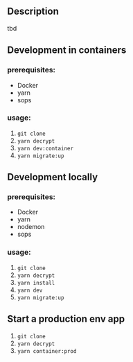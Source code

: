 ## Description 
tbd

## Development in containers
### prerequisites:
- Docker
- yarn
- sops

### usage:
1. ```git clone```
2. ```yarn decrypt```
3. ```yarn dev:container```
4. ```yarn migrate:up```


## Development locally

### prerequisites:
- Docker
- yarn 
- nodemon
- sops

### usage:
1. ```git clone```
2. ```yarn decrypt```
3. ```yarn install```
4. ```yarn dev```
5. ```yarn migrate:up```


## Start a production env app
1. ```git clone```
2. ```yarn decrypt```
3. ```yarn container:prod```